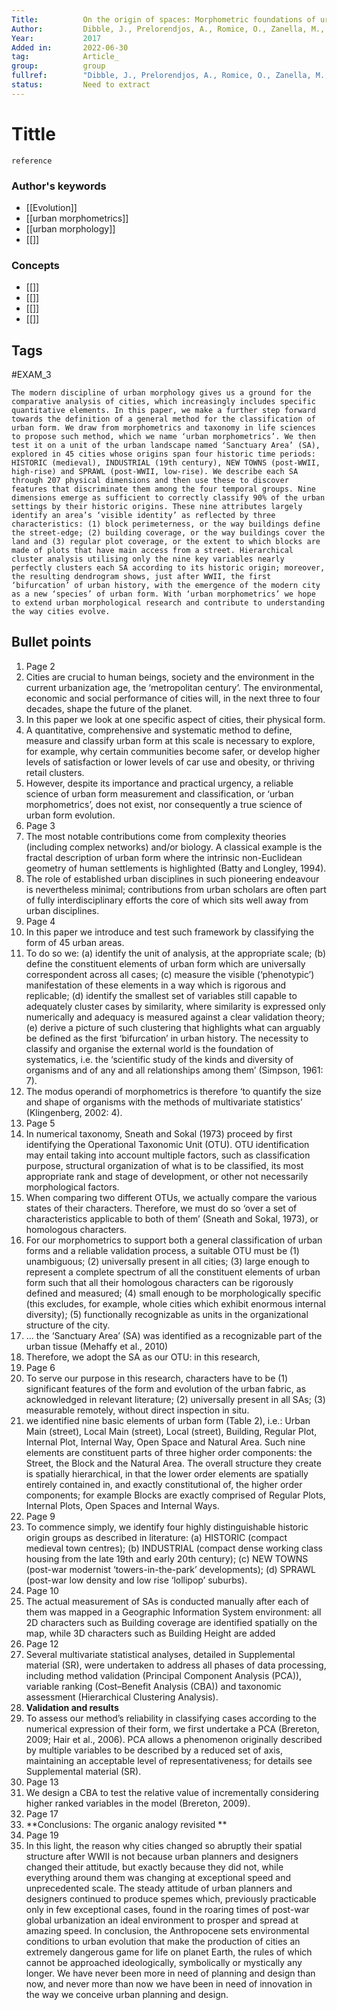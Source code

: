 ```yaml
---
Title: 			On the origin of spaces: Morphometric foundations of urban form evolution.
Author:			Dibble, J., Prelorendjos, A., Romice, O., Zanella, M., Strano, E., Pagel, M., & Porta, S.
Year:			2017
Added in:		2022-06-30
tag:			Article_
group:			group
fullref: 		"Dibble, J., Prelorendjos, A., Romice, O., Zanella, M., Strano, E., Pagel, M., & Porta, S. (2017). On the origin of spaces: Morphometric foundations of urban form evolution. _Environment and Planning B: Urban Analytics and City Science_, _46_(4), 707–730. [https://doi.org/10.1177/2399808317725075](https://doi.org/10.1177/2399808317725075)"
status:			Need to extract
---
```


# Tittle 
```ad-quote
reference
```
### Author's keywords
- [[Evolution]]
- [[urban morphometrics]]
- [[urban morphology]]
- [[]]
### Concepts
- [[]]
- [[]]
- [[]]
- [[]]
## Tags
#EXAM_3 

```ad-abstract
The modern discipline of urban morphology gives us a ground for the comparative analysis of cities, which increasingly includes specific quantitative elements. In this paper, we make a further step forward towards the definition of a general method for the classification of urban form. We draw from morphometrics and taxonomy in life sciences to propose such method, which we name ‘urban morphometrics’. We then test it on a unit of the urban landscape named ‘Sanctuary Area’ (SA), explored in 45 cities whose origins span four historic time periods: HISTORIC (medieval), INDUSTRIAL (19th century), NEW TOWNS (post-WWII, high-rise) and SPRAWL (post-WWII, low-rise). We describe each SA through 207 physical dimensions and then use these to discover features that discriminate them among the four temporal groups. Nine dimensions emerge as sufficient to correctly classify 90% of the urban settings by their historic origins. These nine attributes largely identify an area’s ‘visible identity’ as reflected by three characteristics: (1) block perimeterness, or the way buildings define the street-edge; (2) building coverage, or the way buildings cover the land and (3) regular plot coverage, or the extent to which blocks are made of plots that have main access from a street. Hierarchical cluster analysis utilising only the nine key variables nearly perfectly clusters each SA according to its historic origin; moreover, the resulting dendrogram shows, just after WWII, the first ‘bifurcation’ of urban history, with the emergence of the modern city as a new ‘species’ of urban form. With ‘urban morphometrics’ we hope to extend urban morphological research and contribute to understanding the way cities evolve.
```

## Bullet points
1. Page 2
2. Cities are crucial to human beings, society and the environment in the current urbanization age, the ‘metropolitan century’. The environmental, economic and social performance of cities will, in the next three to four decades, shape the future of the planet.
3. In this paper we look at one specific aspect of cities, their physical form.
4. A quantitative, comprehensive and systematic method to define, measure and classify urban form at this scale is necessary to explore, for example, why certain communities become safer, or develop higher levels of satisfaction or lower levels of car use and obesity, or thriving retail clusters.
5. However, despite its importance and practical urgency, a reliable science of urban form measurement and classification, or ‘urban morphometrics’, does not exist, nor consequently a true science of urban form evolution.
6. Page 3
7. The most notable contributions come from complexity theories (including complex networks) and/or biology. A classical example is the fractal description of urban form where the intrinsic non-Euclidean geometry of human settlements is highlighted (Batty and Longley, 1994).
8. The role of established urban disciplines in such pioneering endeavour is nevertheless minimal; contributions from urban scholars are often part of fully interdisciplinary efforts the core of which sits well away from urban disciplines.
9. Page 4
10. In this paper we introduce and test such framework by classifying the form of 45 urban areas.
11. To do so we: (a) identify the unit of analysis, at the appropriate scale; (b) define the constituent elements of urban form which are universally correspondent across all cases; (c) measure the visible (‘phenotypic’) manifestation of these elements in a way which is rigorous and replicable; (d) identify the smallest set of variables still capable to adequately cluster cases by similarity, where similarity is expressed only numerically and adequacy is measured against a clear validation theory; (e) derive a picture of such clustering that highlights what can arguably be defined as the first ‘bifurcation’ in urban history. The necessity to classify and organise the external world is the foundation of systematics, i.e. the ‘scientific study of the kinds and diversity of organisms and of any and all relationships among them’ (Simpson, 1961: 7).
12. The modus operandi of morphometrics is therefore ‘to quantify the size and shape of organisms with the methods of multivariate statistics’ (Klingenberg, 2002: 4).
13. Page 5
14. In numerical taxonomy, Sneath and Sokal (1973) proceed by first identifying the Operational Taxonomic Unit (OTU). OTU identification may entail taking into account multiple factors, such as classification purpose, structural organization of what is to be classified, its most appropriate rank and stage of development, or other not necessarily morphological factors.
15. When comparing two different OTUs, we actually compare the various states of their characters. Therefore, we must do so ‘over a set of characteristics applicable to both of them’ (Sneath and Sokal, 1973), or homologous characters.
16. For our morphometrics to support both a general classification of urban forms and a reliable validation process, a suitable OTU must be (1) unambiguous; (2) universally present in all cities; (3) large enough to represent a complete spectrum of all the constituent elements of urban form such that all their homologous characters can be rigorously defined and measured; (4) small enough to be morphologically specific (this excludes, for example, whole cities which exhibit enormous internal diversity); (5) functionally recognizable as units in the organizational structure of the city.
17. ... the ‘Sanctuary Area’ (SA) was identified as a recognizable part of the urban tissue (Mehaffy et al., 2010)
18. Therefore, we adopt the SA as our OTU: in this research,
19. Page 6
20. To serve our purpose in this research, characters have to be (1) significant features of the form and evolution of the urban fabric, as acknowledged in relevant literature; (2) universally present in all SAs; (3) measurable remotely, without direct inspection in situ.
21. we identified nine basic elements of urban form (Table 2), i.e.: Urban Main (street), Local Main (street), Local (street), Building, Regular Plot, Internal Plot, Internal Way, Open Space and Natural Area. Such nine elements are constituent parts of three higher order components: the Street, the Block and the Natural Area. The overall structure they create is spatially hierarchical, in that the lower order elements are spatially entirely contained in, and exactly constitutional of, the higher order components; for example Blocks are exactly comprised of Regular Plots, Internal Plots, Open Spaces and Internal Ways.
22. Page 9
23. To commence simply, we identify four highly distinguishable historic origin groups as described in literature: (a) HISTORIC (compact medieval town centres); (b) INDUSTRIAL (compact dense working class housing from the late 19th and early 20th century); (c) NEW TOWNS (post-war modernist ‘towers-in-the-park’ developments); (d) SPRAWL (post-war low density and low rise ‘lollipop’ suburbs).
24. Page 10
25. The actual measurement of SAs is conducted manually after each of them was mapped in a Geographic Information System environment: all 2D characters such as Building coverage are identified spatially on the map, while 3D characters such as Building Height are added
26. Page 12
27. Several multivariate statistical analyses, detailed in Supplemental material (SR), were undertaken to address all phases of data processing, including method validation (Principal Component Analysis (PCA)), variable ranking (Cost–Benefit Analysis (CBA)) and taxonomic assessment (Hierarchical Clustering Analysis).
28. **Validation and results**
29. To assess our method’s reliability in classifying cases according to the numerical expression of their form, we first undertake a PCA (Brereton, 2009; Hair et al., 2006). PCA allows a phenomenon originally described by multiple variables to be described by a reduced set of axis, maintaining an acceptable level of representativeness; for details see Supplemental material (SR).
30. Page 13
31. We design a CBA to test the relative value of incrementally considering higher ranked variables in the model (Brereton, 2009).
32. Page 17
33. **Conclusions: The organic analogy revisited **
34. Page 19
35. In this light, the reason why cities changed so abruptly their spatial structure after WWII is not because urban planners and designers changed their attitude, but exactly because they did not, while everything around them was changing at exceptional speed and unprecedented scale. The steady attitude of urban planners and designers continued to produce spemes which, previously practicable only in few exceptional cases, found in the roaring times of post-war global urbanization an ideal environment to prosper and spread at amazing speed. In conclusion, the Anthropocene sets environmental conditions to urban evolution that make the production of cities an extremely dangerous game for life on planet Earth, the rules of which cannot be approached ideologically, symbolically or mystically any longer. We have never been more in need of planning and design than now, and never more than now we have been in need of innovation in the way we conceive urban planning and design.
